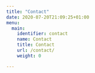 ```yaml
---
title: "Contact"
date: 2020-07-20T21:09:25+01:00
menu:
  main:
    identifier: contact
    name: Contact
    title: Contact
    url: /contact/
    weight: 0

---
```


